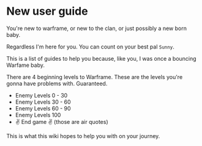 # New user guide

You're new to warframe, or new to the clan, or just possibly a new born baby.

Regardless I'm here for you. You can count on your best pal `Sunny`.

This is a list of guides to help you because, like you, I was once a bouncing Warfame baby.

There are 4 beginning levels to Warframe. These are the levels you're gonna have problems with. Guaranteed. 

* Enemy Levels 0 - 30
* Enemy Levels 30 - 60
* Enemy Levels 60 - 90
* Enemy Levels 100
* ✌️ End game ✌ (those are air quotes)

This is what this wiki hopes to help you with on your journey.

<!-- https://www.warframe.com/game/quickstart#advanced-maneuvers -->
<!-- https://warframeguide.com/ -->
<!-- https://www.polygon.com/guides/2017/12/1/16721024/warframe-beginners-guide -->
<!-- https://www.rockpapershotgun.com/2019/05/08/warframe-guide-tips-and-tricks-for-beginners-2/ -->
<!-- https://steamcommunity.com/sharedfiles/filedetails/?id=1424069013 -->
<!-- https://steamcommunity.com/sharedfiles/filedetails/ -->
